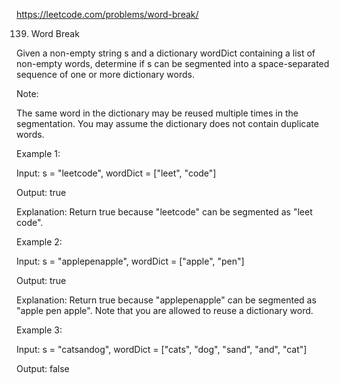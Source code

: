 https://leetcode.com/problems/word-break/

139. Word Break


Given a non-empty string s and a dictionary wordDict containing a list of non-empty words, determine if s can be segmented into a space-separated sequence of one or more dictionary words.

Note:

The same word in the dictionary may be reused multiple times in the segmentation.
You may assume the dictionary does not contain duplicate words.

Example 1:

Input: s = "leetcode", wordDict = ["leet", "code"]

Output: true

Explanation: Return true because "leetcode" can be segmented as "leet code".

Example 2:

Input: s = "applepenapple", wordDict = ["apple", "pen"]

Output: true

Explanation: Return true because "applepenapple" can be segmented as "apple pen apple".
             Note that you are allowed to reuse a dictionary word.

Example 3:

Input: s = "catsandog", wordDict = ["cats", "dog", "sand", "and", "cat"]

Output: false

